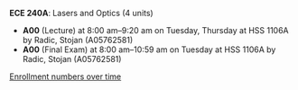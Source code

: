 **ECE 240A**: Lasers and Optics (4 units)

- **A00** (Lecture) at 8:00 am–9:20 am on Tuesday, Thursday at HSS 1106A by Radic, Stojan (A05762581)
- **A00** (Final Exam) at 8:00 am–10:59 am on Tuesday at HSS 1106A by Radic, Stojan (A05762581)

[Enrollment numbers over time](./ECE240A.tsv)
